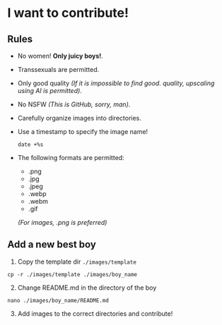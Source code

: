 # I want to contribute!

## Rules
- No women! **Only juicy boys!**.
- Transsexuals are permitted.
- Only good quality *(If it is impossible to find good. quality, upscaling using AI is permitted)*.
- No NSFW *(This is GitHub, sorry, man)*.
- Carefully organize images into directories.
- Use a timestamp to specify the image name!
	```shell
	date +%s  
	```
- The following formats are permitted: 
	* .png
	* .jpg
	* .jpeg
	* .webp
	* .webm
	* .gif 

	*(For images, .png is preferred)*
	
## Add a new best boy
1. Copy the template dir `./images/template`
```shell
cp -r ./images/template ./images/boy_name
```
2. Change README.md in the directory of the boy
```
nano ./images/boy_name/README.md
```
3. Add images to the correct directories and contribute!